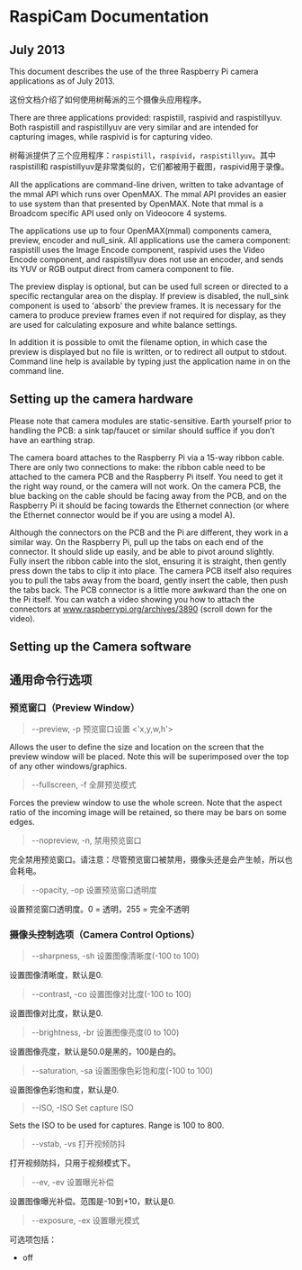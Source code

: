 # RaspiCam Documentation

## July 2013
This document describes the use of the three Raspberry Pi camera applications as of July 2013.

这份文档介绍了如何使用树莓派的三个摄像头应用程序。

There are three applications provided: raspistill, raspivid and raspistillyuv. Both raspistill and raspistillyuv
are very similar and are intended for capturing images, while raspivid is for capturing video.

树莓派提供了三个应用程序：<code>raspistill</code>，<code>raspivid</code>，<code>raspistillyuv</code>。其中raspistill和
raspistillyuv是非常类似的，它们都被用于截图，raspivid用于录像。

All the applications are command-line driven, written to take advantage of the mmal API which runs over OpenMAX. The
mmal API provides an easier to use system than that presented by OpenMAX. Note that mmal is a Broadcom specific API used
only on Videocore 4 systems.

The applications use up to four OpenMAX(mmal) components camera, preview, encoder and null_sink. All applications
use the camera component: raspistill uses the Image Encode component, raspivid uses the Video Encode component, 
and raspistillyuv does not use an encoder, and sends its YUV or RGB output direct from camera component to file.

The preview display is optional, but can be used full screen or directed to a specific rectangular area on the display. 
If preview is disabled, the null_sink component is used to 'absorb' the preview frames. It is necessary for the camera 
to produce preview frames even if not required for display, as they are used for calculating exposure and white balance 
settings.

In addition it is possible to omit the filename option, in which case the preview is displayed but no file is written, 
or to redirect all output to stdout. Command line help is available by typing just the application name in on the 
command line.

## Setting up the camera hardware
Please note that camera modules are static-sensitive. Earth yourself prior to handling the PCB: a sink tap/faucet or 
similar should suffice if you don’t have an earthing strap.

The camera board attaches to the Raspberry Pi via a 15-way ribbon cable. There are only two connections to make: 
the ribbon cable need to be attached to the camera PCB and the Raspberry Pi itself. You need to get it the right way 
round, or the camera will not work. On the camera PCB, the blue backing on the cable should be facing away from the PCB, 
and on the Raspberry Pi it should be facing towards the Ethernet connection (or where the Ethernet connector would be 
if you are using a model A).

Although the connectors on the PCB and the Pi are different, they work in a similar way. On the Raspberry Pi, pull up 
the tabs on each end of the connector. It should slide up easily, and be able to pivot around slightly. Fully insert 
the ribbon cable into the slot, ensuring it is straight, then gently press down the tabs to clip it into place. The 
camera PCB itself also requires you to pull the tabs away from the board, gently insert the cable, then push the tabs 
back. The PCB connector is a little more awkward than the one on the Pi itself. You can watch a video showing you how
to attach the connectors at www.raspberrypi.org/archives/3890 (scroll down for the video).

## Setting up the Camera software

## 通用命令行选项

### 预览窗口（Preview Window）
> --preview, -p 预览窗口设置 <'x,y,w,h'>

Allows the user to define the size and location on the screen that the preview window will be placed. Note this will be
superimposed over the top of any other windows/graphics.

> --fullscreen, -f 全屏预览模式

Forces the preview window to use the whole screen. Note that the aspect ratio of the incoming image will be retained, 
so there may be bars on some edges.

> --nopreview, -n, 禁用预览窗口

完全禁用预览窗口。请注意：尽管预览窗口被禁用，摄像头还是会产生帧，所以也会耗电。

> --opacity, -op 设置预览窗口透明度

设置预览窗口透明度。0 = 透明，255 = 完全不透明

### 摄像头控制选项（Camera Control Options）

> --sharpness, -sh 设置图像清晰度(-100 to 100)

设置图像清晰度，默认是0.

> --contrast, -co 设置图像对比度(-100 to 100)

设置图像对比度，默认是0.

> --brightness, -br 设置图像亮度(0 to 100)

设置图像亮度，默认是50.0是黑的，100是白的。

> --saturation, -sa 设置图像色彩饱和度(-100 to 100)

设置图像色彩饱和度，默认是0.

> --ISO, -ISO Set capture ISO

Sets the ISO to be used for captures. Range is 100 to 800.

> --vstab, -vs 打开视频防抖

打开视频防抖，只用于视频模式下。

> --ev, -ev 设置曝光补偿

设置图像曝光补偿。范围是-10到+10，默认是0.

> --exposure, -ex 设置曝光模式

可选项包括：

* off








